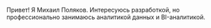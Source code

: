 Привет! Я Михаил Поляков. Интересуюсь разработкой, но профессионально занимаюсь аналитикой данных и BI-аналитикой.
